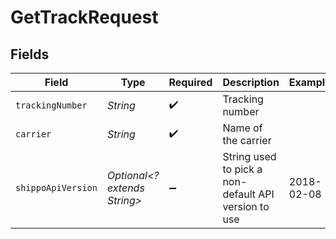 # GetTrackRequest


## Fields

| Field                                                | Type                                                 | Required                                             | Description                                          | Example                                              |
| ---------------------------------------------------- | ---------------------------------------------------- | ---------------------------------------------------- | ---------------------------------------------------- | ---------------------------------------------------- |
| `trackingNumber`                                     | *String*                                             | :heavy_check_mark:                                   | Tracking number                                      |                                                      |
| `carrier`                                            | *String*                                             | :heavy_check_mark:                                   | Name of the carrier                                  |                                                      |
| `shippoApiVersion`                                   | *Optional<? extends String>*                         | :heavy_minus_sign:                                   | String used to pick a non-default API version to use | 2018-02-08                                           |